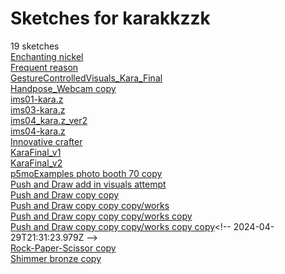 # Sketches for karakkzzk
19 sketches  
[Enchanting nickel](https://editor.p5js.org/karakkzzk/sketches/foe-KrRvv)<!-- 2024-04-27T03:55:30.247Z -->  
[Frequent reason](https://editor.p5js.org/karakkzzk/sketches/FpeKSPIgH)<!-- 2024-04-27T02:06:54.012Z -->  
[GestureControlledVisuals\_Kara\_Final](https://editor.p5js.org/karakkzzk/sketches/2ruTzbg66)<!-- 2024-04-29T23:10:16.656Z -->  
[Handpose\_Webcam copy](https://editor.p5js.org/karakkzzk/sketches/_TZB1IIde)<!-- 2024-04-27T02:35:46.031Z -->  
[ims01-kara.z](https://editor.p5js.org/karakkzzk/sketches/LYvffn-eM)<!-- 2024-03-26T14:07:44.908Z -->  
[ims03-kara.z](https://editor.p5js.org/karakkzzk/sketches/Mtdn3z1CO)<!-- 2024-04-09T15:04:07.393Z -->  
[ims04\_kara.z\_ver2](https://editor.p5js.org/karakkzzk/sketches/tqrzTfi_7)<!-- 2024-04-16T15:16:11.925Z -->  
[ims04-kara.z](https://editor.p5js.org/karakkzzk/sketches/aD2bqoiLh)<!-- 2024-04-15T18:18:37.768Z -->  
[Innovative crafter](https://editor.p5js.org/karakkzzk/sketches/OcjJ4foZE)<!-- 2024-04-08T17:59:45.977Z -->  
[KaraFinal\_v1](https://editor.p5js.org/karakkzzk/sketches/f8S6e7DSk)<!-- 2024-04-29T22:25:31.722Z -->  
[KaraFinal\_v2](https://editor.p5js.org/karakkzzk/sketches/VvAEyeQ0l)<!-- 2024-04-29T22:42:48.428Z -->  
[p5moExamples photo booth 70 copy](https://editor.p5js.org/karakkzzk/sketches/-v7NuIZk5)<!-- 2024-04-15T17:55:42.314Z -->  
[Push and Draw add in visuals attempt](https://editor.p5js.org/karakkzzk/sketches/Yv4ZaMyZO)<!-- 2024-04-27T03:51:27.384Z -->  
[Push and Draw copy copy](https://editor.p5js.org/karakkzzk/sketches/_ymznQLgB)<!-- 2024-04-27T04:12:26.490Z -->  
[Push and Draw copy copy copy/works](https://editor.p5js.org/karakkzzk/sketches/7No-vxrsY)<!-- 2024-04-27T15:30:54.610Z -->  
[Push and Draw copy copy copy/works copy](https://editor.p5js.org/karakkzzk/sketches/ZnlZtj9cO)<!-- 2024-04-27T16:14:49.562Z -->  
[Push and Draw copy copy copy/works copy copy](https://editor.p5js.org/karakkzzk/sketches/AACxYHsl_)<!-- 2024-04-29T21:31:23.979Z -->  
[Rock-Paper-Scissor copy](https://editor.p5js.org/karakkzzk/sketches/TxKZMW6kB)<!-- 2024-04-27T02:35:27.027Z -->  
[Shimmer bronze copy](https://editor.p5js.org/karakkzzk/sketches/URSmmZlJ4)<!-- 2024-04-27T03:01:41.286Z -->  